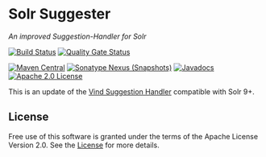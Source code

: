 # Solr Suggester
_An improved Suggestion-Handler for Solr_

[![Build Status](https://github.com/redlink-gmbh/solr-advanced-suggester/actions/workflows/maven-build-and-deploy.yaml/badge.svg)](https://github.com/redlink-gmbh/solr-advanced-suggester/actions/workflows/maven-build-and-deploy.yaml)
[![Quality Gate Status](https://sonarcloud.io/api/project_badges/measure?project=redlink-gmbh_solr-advanced-suggester&metric=alert_status)](https://sonarcloud.io/dashboard?id=redlink-gmbh_solr-advanced-suggester)

[![Maven Central](https://img.shields.io/maven-central/v/io.redlink.solr/solr-advanced-suggester.png)](https://central.sonatype.com/namespace/io.redlink.solr)
[![Sonatype Nexus (Snapshots)](https://img.shields.io/nexus/s/https/oss.sonatype.org/io.redlink.solr/solr-advanced-suggester.png)](https://oss.sonatype.org/#nexus-search;gav~io.redlink.solr~~~~)
[![Javadocs](https://www.javadoc.io/badge/io.redlink.solr/solr-advanced-suggester.svg)](https://www.javadoc.io/doc/io.redlink.solr/solr-advanced-suggester)
[![Apache 2.0 License](https://img.shields.io/github/license/redlink-gmbh/solr-advanced-suggester.svg)](https://www.apache.org/licenses/LICENSE-2.0)

This is an update of the [Vind Suggestion Handler](https://github.com/RBMHTechnology/vind) compatible with Solr 9+.

## License
Free use of this software is granted under the terms of the Apache License Version 2.0.
See the [License](LICENSE.txt) for more details.
